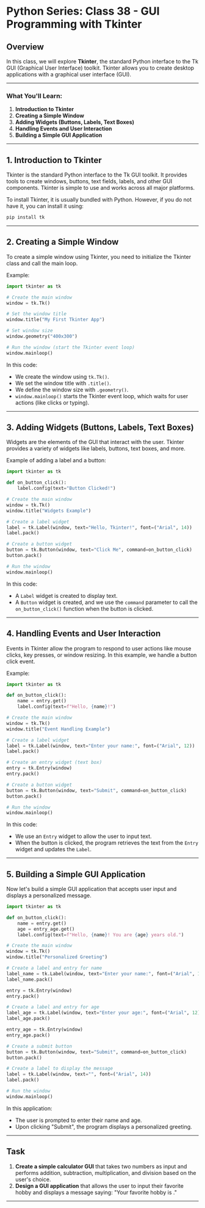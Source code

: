 # Python Series: Class 38 - GUI Programming with Tkinter

## Overview

In this class, we will explore **Tkinter**, the standard Python interface to the Tk GUI (Graphical User Interface) toolkit. Tkinter allows you to create desktop applications with a graphical user interface (GUI).

---

### What You'll Learn:
1. **Introduction to Tkinter**
2. **Creating a Simple Window**
3. **Adding Widgets (Buttons, Labels, Text Boxes)**
4. **Handling Events and User Interaction**
5. **Building a Simple GUI Application**

---

## 1. Introduction to Tkinter

Tkinter is the standard Python interface to the Tk GUI toolkit. It provides tools to create windows, buttons, text fields, labels, and other GUI components. Tkinter is simple to use and works across all major platforms.

To install Tkinter, it is usually bundled with Python. However, if you do not have it, you can install it using:

```bash
pip install tk
```

---

## 2. Creating a Simple Window

To create a simple window using Tkinter, you need to initialize the Tkinter class and call the main loop.

Example:

```python
import tkinter as tk

# Create the main window
window = tk.Tk()

# Set the window title
window.title("My First Tkinter App")

# Set window size
window.geometry("400x300")

# Run the window (start the Tkinter event loop)
window.mainloop()
```

In this code:
- We create the window using `tk.Tk()`.
- We set the window title with `.title()`.
- We define the window size with `.geometry()`.
- `window.mainloop()` starts the Tkinter event loop, which waits for user actions (like clicks or typing).

---

## 3. Adding Widgets (Buttons, Labels, Text Boxes)

Widgets are the elements of the GUI that interact with the user. Tkinter provides a variety of widgets like labels, buttons, text boxes, and more.

Example of adding a label and a button:

```python
import tkinter as tk

def on_button_click():
    label.config(text="Button Clicked!")

# Create the main window
window = tk.Tk()
window.title("Widgets Example")

# Create a label widget
label = tk.Label(window, text="Hello, Tkinter!", font=("Arial", 14))
label.pack()

# Create a button widget
button = tk.Button(window, text="Click Me", command=on_button_click)
button.pack()

# Run the window
window.mainloop()
```

In this code:
- A `Label` widget is created to display text.
- A `Button` widget is created, and we use the `command` parameter to call the `on_button_click()` function when the button is clicked.

---

## 4. Handling Events and User Interaction

Events in Tkinter allow the program to respond to user actions like mouse clicks, key presses, or window resizing. In this example, we handle a button click event.

Example:

```python
import tkinter as tk

def on_button_click():
    name = entry.get()
    label.config(text=f"Hello, {name}!")

# Create the main window
window = tk.Tk()
window.title("Event Handling Example")

# Create a label widget
label = tk.Label(window, text="Enter your name:", font=("Arial", 12))
label.pack()

# Create an entry widget (text box)
entry = tk.Entry(window)
entry.pack()

# Create a button widget
button = tk.Button(window, text="Submit", command=on_button_click)
button.pack()

# Run the window
window.mainloop()
```

In this code:
- We use an `Entry` widget to allow the user to input text.
- When the button is clicked, the program retrieves the text from the `Entry` widget and updates the `Label`.

---

## 5. Building a Simple GUI Application

Now let's build a simple GUI application that accepts user input and displays a personalized message.

```python
import tkinter as tk

def on_button_click():
    name = entry.get()
    age = entry_age.get()
    label.config(text=f"Hello, {name}! You are {age} years old.")

# Create the main window
window = tk.Tk()
window.title("Personalized Greeting")

# Create a label and entry for name
label_name = tk.Label(window, text="Enter your name:", font=("Arial", 12))
label_name.pack()

entry = tk.Entry(window)
entry.pack()

# Create a label and entry for age
label_age = tk.Label(window, text="Enter your age:", font=("Arial", 12))
label_age.pack()

entry_age = tk.Entry(window)
entry_age.pack()

# Create a submit button
button = tk.Button(window, text="Submit", command=on_button_click)
button.pack()

# Create a label to display the message
label = tk.Label(window, text="", font=("Arial", 14))
label.pack()

# Run the window
window.mainloop()
```

In this application:
- The user is prompted to enter their name and age.
- Upon clicking "Submit", the program displays a personalized greeting.

---

## Task

1. **Create a simple calculator GUI** that takes two numbers as input and performs addition, subtraction, multiplication, and division based on the user's choice.
2. **Design a GUI application** that allows the user to input their favorite hobby and displays a message saying: "Your favorite hobby is <hobby>."

---